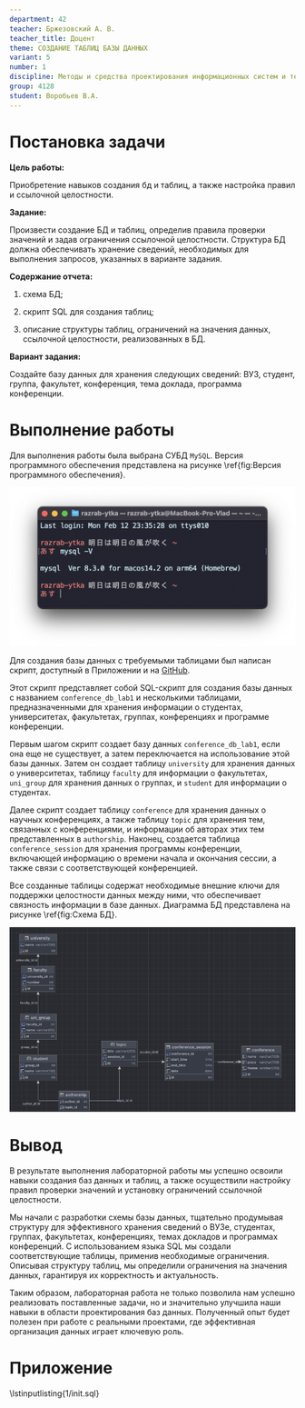 ```yaml
---
department: 42
teacher: Бржезовский А. В.
teacher_title: Доцент
theme: СОЗДАНИЕ ТАБЛИЦ БАЗЫ ДАННЫХ
variant: 5
number: 1
discipline: Методы и средства проектирования информационных систем и технологий
group: 4128
student: Воробьев В.A.
---
```


# Постановка задачи

**Цель работы:** 

Приобретение навыков создания бд и таблиц, а также настройка правил и ссылочной целостности.

**Задание:** 

Произвести создание БД и таблиц, определив правила проверки значений и задав ограничения ссылочной целостности. Структура БД должна обеспечивать хранение сведений, необходимых для выполнения запросов, указанных в варианте задания.

**Содержание отчета:**

1. схема БД;

2. скрипт SQL для создания таблиц;

3. описание структуры таблиц, ограничений на значения данных, ссылочной целостности, реализованных в БД.

**Вариант задания:**

Создайте базу данных для хранения следующих сведений: ВУЗ, студент, группа, факультет, конференция, тема доклада, программа конференции.

# Выполнение работы

Для выполнения работы была выбрана СУБД `MySQL`. Версия программного обеспечения представлена на рисунке \ref{fig:Версия программного обеспечения}.

![Версия программного обеспечения](report_images/image-1.png)

Для создания базы данных с требуемыми таблицами был написан скрипт, доступный в Приложении и на [GitHub](https://github.com/vladcto/suai-labs/blob/bfad7c907f880feb8549dbc8078c4e9cfa2ced0d/6_semester/%D0%9C%D0%A1%D0%9F%D0%98%D0%A1%D0%A2/1/init.sql).

Этот скрипт представляет собой SQL-скрипт для создания базы данных с названием `conference_db_lab1` и несколькими таблицами, предназначенными для хранения информации о студентах, университетах, факультетах, группах, конференциях и программе конференции.

Первым шагом скрипт создает базу данных `conference_db_lab1`, если она еще не существует, а затем переключается на использование этой базы данных. Затем он создает таблицу `university` для хранения данных о университетах, таблицу `faculty` для информации о факультетах, `uni_group` для хранения данных о группах, и `student` для информации о студентах.

Далее скрипт создает таблицу `conference` для хранения данных о научных конференциях, а также таблицу `topic` для хранения тем, связанных с конференциями, и информации об авторах этих тем представленных в `authorship`. Наконец, создается таблица `conference_session` для хранения программы конференции, включающей информацию о времени начала и окончания сессии, а также связи с соответствующей конференцией.

Все созданные таблицы содержат необходимые внешние ключи для поддержки целостности данных между ними, что обеспечивает связность информации в базе данных. Диаграмма БД представлена на рисунке \ref{fig:Схема БД}.

![Схема БД](report_images/image-10.png)

# Вывод

В результате выполнения лабораторной работы мы успешно освоили навыки создания баз данных и таблиц, а также осуществили настройку правил проверки значений и установку ограничений ссылочной целостности.

Мы начали с разработки схемы базы данных, тщательно продумывая структуру для эффективного хранения сведений о ВУЗе, студентах, группах, факультетах, конференциях, темах докладов и программах конференций. С использованием языка SQL мы создали соответствующие таблицы, применив необходимые ограничения. Описывая структуру таблиц, мы определили ограничения на значения данных, гарантируя их корректность и актуальность.

Таким образом, лабораторная работа не только позволила нам успешно реализовать поставленные задачи, но и значительно улучшила наши навыки в области проектирования баз данных. Полученный опыт будет полезен при работе с реальными проектами, где эффективная организация данных играет ключевую роль.

# Приложение <suaidoc-center>

\lstinputlisting{1/init.sql}
